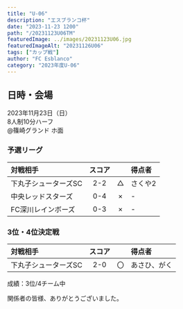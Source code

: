 ```yaml
---
title: "U-06"
description: "エスブランコ杯"
date: "2023-11-23 1200"
path: "/20231123U06TM"
featuredImage: ../images/20231123U06.jpg
featuredImageAlt: "20231126U06"
tags: ["カップ戦"]
author: "FC Esblanco"
category: "2023年度U-06"
---
```


## 日時・会場

2023年11月23日（日）<br>
8人制10分ハーフ<br>
@篠崎グランド ホ面

### 予選リーグ

| 対戦相手| スコア |   | 得点者  |
|:----|:------:|:-:|:--------|
| 下丸子シューターズSC | 2-2 | △ |さくや2|
| 中央レッドスターズ | 0-4 | × |-|
| FC深川レインボーズ | 0-3 | × |-|


### 3位・4位決定戦

| 対戦相手| スコア |   | 得点者  |
|:----|:------:|:-:|:--------|
| 下丸子シューターズSC | 2-0 | 〇 |あさひ、がく|

成績：3位/4チーム中


関係者の皆様、ありがとうございました。
